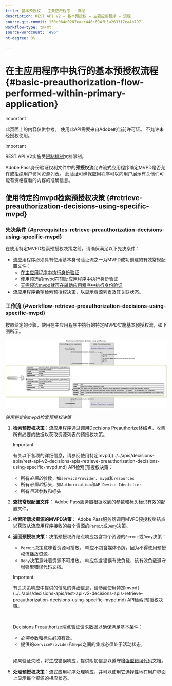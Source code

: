 ```yaml
---
title: 基本预授权 — 主要应用程序 — 流程
description: REST API V2 — 基本预授权 — 主要应用程序 — 流程
source-git-commit: 150e064d0287eaac446c694fb5a2633f7ea4b797
workflow-type: tm+mt
source-wordcount: '496'
ht-degree: 0%

---
```



# 在主应用程序中执行的基本预授权流程 {#basic-preauthorization-flow-performed-within-primary-application}

>[!IMPORTANT]
>
> 此页面上的内容仅供参考。 使用此API需要来自Adobe的当前许可证。 不允许未经授权使用。

>[!IMPORTANT]
>
> REST API V2实施受[限制机制](/help/authentication/throttling-mechanism.md)文档限制。

Adobe Pass身份验证权利文件中的&#x200B;**预授权流**&#x200B;允许流式应用程序确定MVPD是否允许或拒绝用户访问资源列表。 此验证可确保应用程序可以向用户展示有关他们可能有资格查看的内容的准确信息。

## 使用特定的mvpd检索预授权决策 {#retrieve-preauthorization-decisions-using-specific-mvpd}

### 先决条件 {#prerequisites-retrieve-preauthorization-decisions-using-specific-mvpd}

在使用特定MVPD检索预授权决策之前，请确保满足以下先决条件：

* 流应用程序必须具有使用基本身份验证流之一为MVPD成功创建的有效常规配置文件：
   * [在主应用程序中执行身份验证](./rest-api-v2-basic-authentication-primary-application-flow.md)
   * [使用预选的mvpd在辅助应用程序中执行身份验证](./rest-api-v2-basic-authentication-secondary-application-flow.md)
   * [无需预选mvpd就可在辅助应用程序中执行身份验证](./rest-api-v2-basic-authentication-secondary-application-flow.md)
* 流应用程序希望检索预授权决策，以显示资源列表及其关联状态。

### 工作流 {#workflow-retrieve-preauthorization-decisions-using-specific-mvpd}

按照给定的步骤，使用在主应用程序中执行的特定MVPD实施基本预授权流，如下图所示。

![使用特定的mvpd检索预授权决策](../../../assets/rest-api-v2/flows/basic-access-flows/rest-api-v2-retrieve-preauthorization-decisions-within-primary-application-using-specific-mvpd.png)

*使用特定的mvpd检索预授权决策*

1. **检索预授权决策：**&#x200B;流应用程序通过调用Decisions Preauthorize终结点，收集所有必要的数据以获取资源列表的预授权决策。

   >[!IMPORTANT]
   >
   > 有关以下各项的详细信息，请参阅使用特定mvpd](../../apis/decisions-apis/rest-api-v2-decisions-apis-retrieve-preauthorization-decisions-using-specific-mvpd.md) API检索[预授权决策：
   >
   > * 所有&#x200B;_必需的_&#x200B;参数，如`serviceProvider`、`mvpd`和`resources`
   > * 所有&#x200B;_必需的_&#x200B;标头，如`Authorization`和`AP-Device-Identifier`
   > * 所有&#x200B;_可选_&#x200B;参数和标头

1. **查找常规配置文件：** Adobe Pass服务器根据收到的参数和标头标识有效的配置文件。

1. **检索所请求资源的MVPD决策：** Adobe Pass服务器调用MVPD预授权终结点以获取从流应用程序接收的每个资源的`Permit`或`Deny`决策。

1. **返回预授权决策：**&#x200B;决策预授权终结点响应包含每个资源的`Permit`或`Deny`决策：
   * `Permit`决策意味着资源可播放。 响应不包含媒体令牌，因为不得使用预授权流播放资源。
   * `Deny`决策意味着资源不可播放。 响应包含错误有效负载，该有效负载遵守[增强型错误代码](../../../enhanced-error-codes.md)文档。

   >[!IMPORTANT]
   >
   > 有关决策响应中提供的信息的详细信息，请参阅使用特定mvpd](../../apis/decisions-apis/rest-api-v2-decisions-apis-retrieve-preauthorization-decisions-using-specific-mvpd.md) API检索[预授权决策。
   > 
   > <br/>
   > 
   > Decisions Preauthorize端点验证请求数据以确保满足基本条件：
   >
   > * _必需_&#x200B;参数和标头必须有效。
   > * 提供的`serviceProvider`和`mvpd`之间的集成必须处于活动状态。
   >
   > <br/>
   > 
   > 如果验证失败，将生成错误响应，提供附加信息以遵守[增强型错误代码](../../../enhanced-error-codes.md)文档。

1. **处理预授权决策：**&#x200B;流式应用程序处理响应，并可以使用它选择性地在用户界面上显示每个资源的相应状态。
